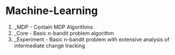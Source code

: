 # Machine-Learning
1. _MDP - Contain MDP Algorithms
2. _Core - Basic n-bandit problem algorithm
3. _Experiment - Basic n-bandit problem with extensive analysis of intermediate change tracking
